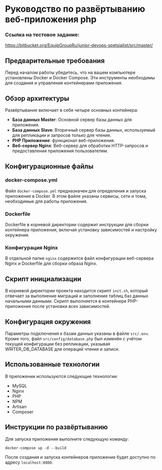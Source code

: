 # Руководство по развёртыванию веб-приложения php

### Ссылка на тестовое задание: 
https://bitbucket.org/EquipGroupRu/junior-devops-spetsialist/src/master/

## Предварительные требования

Перед началом работы убедитесь, что на вашем компьютере установлены Docker и Docker Compose. Эти инструменты необходимы для создания и управления контейнерами приложения.

## Обзор архитектуры

Развёртывание включает в себя четыре основных контейнера:

- **База данных Master**: Основной сервер базы данных для приложения.
- **База данных Slave**: Вторичный сервер базы данных, используемый для репликации и запросов только для чтения.
- **PHP Приложение**: функционал веб-приложения.
- **Веб-сервер Nginx**: Веб-сервер для обработки HTTP-запросов и предоставления приложения пользователям.

## Конфигурационные файлы

### docker-compose.yml

Файл `docker-compose.yml` предназначен для определения и запуска приложения в Docker. В этом файле указаны сервисы, сети и тома, необходимые для работы приложения.

### Dockerfile

Dockerfile в корневой директории содержит инструкции для сборки контейнера приложения, включая установку зависимостей и настройку окружения.

### Конфигурация Nginx

В отдельной папке `nginx` содержится файл конфигурации веб-сервера Nginx и Dockerfile для сборки образа Nginx.

## Скрипт инициализации

В корневой директории проекта находится скрипт `init.sh`, который отвечает за выполнение миграций и заполнение таблиц баз данных начальными данными. Скрипт выполняется в контейнере PHP-приложения после установки всех зависимостей.

## Конфигурация окружения

Параметры подключения к базам данных указаны в файле `src/.env`. Кроме того, файл `src/config/database.php` был изменён с учётом текущей конфигурации без репликации, указывая WRITER_DB_DATABASE для операций чтения и записи.

## Использованные технологии

В приложении используются следующие технологии:

- MySQL
- Nginx
- PHP
- NPM
- Artisan
- Composer

## Инструкции по развёртыванию

Для запуска приложения выполните следующую команду:

`docker-compose up -d --build`


После создания и запуска контейнеров приложение будет доступно по адресу `localhost:8080`.

